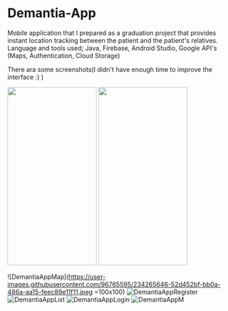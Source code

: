 # Demantia-App
Mobile application that I prepared as a graduation project that provides instant location tracking between the patient and the patient's relatives. 
Language and tools used; Java, Firebase, Android Studio, Google API's (Maps, Authentication, Cloud Storage)

There ara some screenshots(I didn't have enough time to improve the interface :) )


<img src="(https://user-images.githubusercontent.com/96765595/234265646-52d452bf-bb0a-486a-aa15-feec89e11f11.jpeg)" width="200" height="400" />

<img src="https://camo.githubusercontent.com/..." data-canonical-src="https://gyazo.com/eb5c5741b6a9a16c692170a41a49c858.png" width="200" height="400" />

![DemantiaAppMap](https://user-images.githubusercontent.com/96765595/234265646-52d452bf-bb0a-486a-aa15-feec89e11f11.jpeg =100x100)
![DemantiaAppRegister](https://user-images.githubusercontent.com/96765595/234265650-6388a189-3b44-4577-9fa5-2477d2b27dab.jpeg)
![DemantiaAppList](https://user-images.githubusercontent.com/96765595/234265653-98d3efae-3bcb-4cda-a6d2-05ae1c4580ed.jpeg)
![DemantiaAppLogin](https://user-images.githubusercontent.com/96765595/234265657-03c12b83-a995-4c7f-a54a-b66b13b6d31d.jpeg)
![DemantiaAppM](https://user-images.githubusercontent.com/96765595/234265658-7e219834-935c-4c53-a278-b1a1d486c93f.jpeg)
